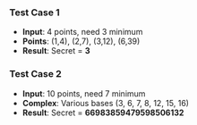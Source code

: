 ### Test Case 1
- **Input**: 4 points, need 3 minimum
- **Points**: (1,4), (2,7), (3,12), (6,39)
- **Result**: Secret = **3**

### Test Case 2  
- **Input**: 10 points, need 7 minimum
- **Complex**: Various bases (3, 6, 7, 8, 12, 15, 16)
- **Result**: Secret = **66983859479598506132**
